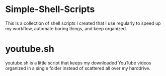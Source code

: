 # Simple-Shell-Scripts

This is a collection of shell scripts I created that I use regularly to speed up my workflow, automate boring things, and keep organized.  
# youtube.sh  
youtube.sh is a little script that keeps my downloaded YouTube videos organized in a single folder instead of scattered all over my harddrive.  

